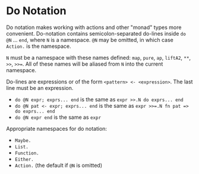 # Do Notation

Do notation makes working with actions and other "monad" types more convenient.
Do-notation contains semicolon-separated do-lines inside `do @N` ... `end`, where `N` is a namespace.
`@N` may be omitted, in which case `Action.` is the namespace.

`N` must be a namespace with these names defined: `map`, `pure`, `ap`, `liftA2`, `**`, `>>`, `>>=`.
All of these names will be aliased from `N` into the current namespace.

Do-lines are expressions or of the form `<pattern> <- <expression>`.
The last line must be an expression.

* `do @N expr; exprs... end` is the same as `expr >>.N do exprs... end`
* `do @N pat <- expr; exprs... end` is the same as `expr >>=.N fn pat => do exprs... end`
* `do @N expr end` is the same as `expr`

Appropriate namespaces for do notation:

* `Maybe.`
* `List.`
* `Function.`
* `Either.`
* `Action.` (the default if `@N` is omitted)
